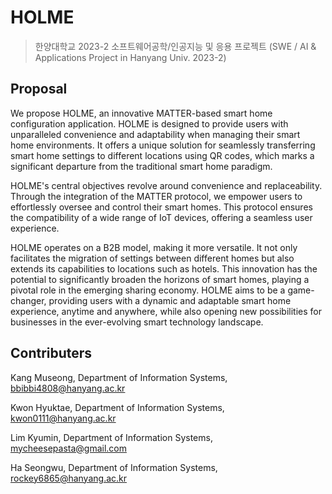 # HOLME
> 한양대학교 2023-2 소프트웨어공학/인공지능 및 응용 프로젝트 (SWE / AI & Applications Project in Hanyang Univ. 2023-2)

## Proposal
We propose HOLME, an innovative MATTER-based smart home configuration application. HOLME is designed to provide users with unparalleled convenience and adaptability when managing their smart home environments. It offers a unique solution for seamlessly transferring smart home settings to different locations using QR codes, which marks a significant departure from the traditional smart home paradigm.

HOLME's central objectives revolve around convenience and replaceability. Through the integration of the MATTER protocol, we empower users to effortlessly oversee and control their smart homes. This protocol ensures the compatibility of a wide range of IoT devices, offering a seamless user experience.

HOLME operates on a B2B model, making it more versatile. It not only facilitates the migration of settings between different homes but also extends its capabilities to locations such as hotels. This innovation has the potential to significantly broaden the horizons of smart homes, playing a pivotal role in the emerging sharing economy. HOLME aims to be a game-changer, providing users with a dynamic and adaptable smart home experience, anytime and anywhere, while also opening new possibilities for businesses in the ever-evolving smart technology landscape.

## Contributers
Kang Museong, Department of Information Systems, bbibbi4808@hanyang.ac.kr

Kwon Hyuktae, Department of Information Systems, kwon0111@hanyang.ac.kr

Lim Kyumin, Department of Information Systems, mycheesepasta@gmail.com

Ha Seongwu, Department of Information Systems, rockey6865@hanyang.ac.kr
